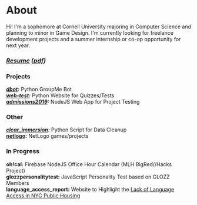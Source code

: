 # About
Hi! I'm a sophomore at Cornell University majoring in Computer Science and planning to minor in Game Design. I'm currently looking for freelance development projects and a summer internship or co-op opportunity for next year.  

### *[Resume](resume/resume.md) ([pdf](resume/BenjaminShen.pdf))*

### Projects
***[dbot](projects/dbot.md):*** Python GroupMe Bot   
***[web-test](projects/web-test.md):*** Python Website for Quizzes/Tests  
***[admissions2019](projects/admissions2019.md):*** NodeJS Web App for Project Testing 

### Other
***[clear_immersion](projects/clear_immersion.md):*** Python Script for Data Cleanup  
**[netlogo](https://github.com/benjamin-shen/netlogo):** NetLogo games/projects  

### In Progress
**oh!cal:** Firebase NodeJS Office Hour Calendar (MLH BigRed//Hacks Project)  
**glozzpersonalitytest:** JavaScript Personality Test based on GLOZZ Members  
**language_access_report:** Website to Highlight the [Lack of Language Access in NYC Public Housing](https://caaav.org/our-work/programs/public-housing-organizing-project/public-housing-language-access-report)  
